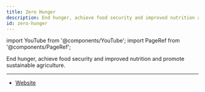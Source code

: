 ```yaml
---
title: Zero Hunger
description: End hunger, achieve food security and improved nutrition and promote sustainable agriculture.
id: zero-hunger
---
```


import YouTube from '@components/YouTube';
import PageRef from '@components/PageRef';

End hunger, achieve food security and improved nutrition and promote sustainable agriculture.

---

- [Website](https://sdgs.un.org/goals/goal2)
